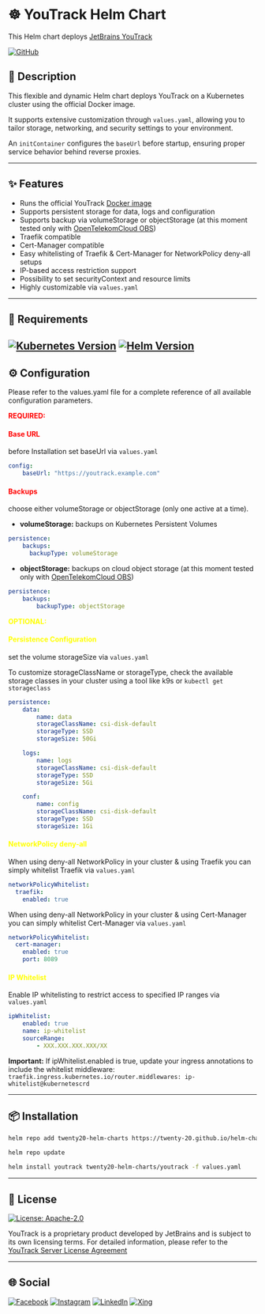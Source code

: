 # ☸️ YouTrack Helm Chart
This Helm chart deploys [JetBrains YouTrack](https://www.jetbrains.com/youtrack)

[![GitHub](https://img.shields.io/badge/github-%23121011.svg?style=for-the-badge&logo=github&logoColor=%23c3bc0e&color=grey)](https://github.com/TWENTY-20/helm-charts)

## 📝 Description
This flexible and dynamic Helm chart deploys YouTrack on a Kubernetes cluster using the official Docker image.

It supports extensive customization through `values.yaml`, allowing you to tailor storage, networking, and security settings to your environment.

An `initContainer` configures the `baseUrl` before startup, ensuring proper service behavior behind reverse proxies.

---
## ✨ Features
- Runs the official YouTrack [Docker image](https://hub.docker.com/r/jetbrains/youtrack)
- Supports persistent storage for data, logs and configuration
- Supports backup via volumeStorage or objectStorage (at this moment tested only with [OpenTelekomCloud OBS](https://docs.otc.t-systems.com/object-storage-service))
- Traefik compatible
- Cert-Manager compatible
- Easy whitelisting of Traefik & Cert-Manager for NetworkPolicy deny-all setups
- IP-based access restriction support
- Possibility to set securityContext and resource limits
- Highly customizable via `values.yaml`

---
## 📄 Requirements
[![Kubernetes Version](https://img.shields.io/badge/kubernetes-%3E%3D1.30-blue?style=for-the-badge&logo=kubernetes&logoColor=%23c3bc0e&color=%23c3bc0e)](https://kubernetes.io/releases/)
[![Helm Version](https://img.shields.io/badge/helm-%3E%3D3.0-green?style=for-the-badge&logo=helm&logoColor=%23c3bc0e&color=%23c3bc0e)](https://helm.sh/docs/intro/install/)
---
## ⚙️ Configuration
Please refer to the values.yaml file for a complete reference of all available configuration parameters.

<span style="color:red">**REQUIRED:**</span>
#### <span style="color:red;">Base URL</span>
before Installation set baseUrl via `values.yaml`
```yaml
config:
    baseUrl: "https://youtrack.example.com"
```
#### <span style="color:red;">Backups</span>
choose either volumeStorage or objectStorage (only one active at a time).

- **volumeStorage:** backups on Kubernetes Persistent Volumes
```yaml
persistence:
    backups:
      backupType: volumeStorage
```
- **objectStorage:** backups on cloud object storage (at this moment tested only with [OpenTelekomCloud OBS](https://docs.otc.t-systems.com/object-storage-service))
```yaml
persistence:
    backups:
        backupType: objectStorage
```

<span style="color:yellow">**OPTIONAL:**</span>

#### <span style="color:yellow">Persistence Configuration</span>
set the volume storageSize via `values.yaml`

To customize storageClassName or storageType, check the available storage classes in your cluster using a tool like k9s or `kubectl get storageclass`
```yaml
persistence:
    data:
        name: data
        storageClassName: csi-disk-default
        storageType: SSD
        storageSize: 50Gi

    logs:
        name: logs
        storageClassName: csi-disk-default
        storageType: SSD
        storageSize: 5Gi

    conf:
        name: config
        storageClassName: csi-disk-default
        storageType: SSD
        storageSize: 1Gi
```
#### <span style="color:yellow">NetworkPolicy deny-all</span>
When using deny-all NetworkPolicy in your cluster & using Traefik you can simply whitelist Traefik via `values.yaml`

```yaml
networkPolicyWhitelist:
  traefik:
    enabled: true
```
When using deny-all NetworkPolicy in your cluster & using Cert-Manager you can simply whitelist Cert-Manager via `values.yaml`
```yaml
networkPolicyWhitelist:
  cert-manager:
    enabled: true
    port: 8089
```
#### <span style="color:yellow">IP Whitelist</span>
Enable IP whitelisting to restrict access to specified IP ranges via `values.yaml`
```yaml
ipWhitelist:
    enabled: true
    name: ip-whitelist
    sourceRange:
        - XXX.XXX.XXX.XXX/XX
```
**Important:**
If ipWhitelist.enabled is true, update your ingress annotations to include the whitelist middleware:
```traefik.ingress.kubernetes.io/router.middlewares: ip-whitelist@kubernetescrd```


---

## 📦 Installation
```bash
helm repo add twenty20-helm-charts https://twenty-20.github.io/helm-charts
```
```bash
helm repo update
```
```bash
helm install youtrack twenty20-helm-charts/youtrack -f values.yaml
```
---

## 🪪 License
[![License: Apache-2.0](https://img.shields.io/badge/License-Apache_2.0-green?style=for-the-badge&color=%23c3bc0e)](https://github.com/TWENTY-20/helm-charts/blob/main/youtrack/LICENSE)

YouTrack is a proprietary product developed by JetBrains and is subject to its own licensing terms.  For detailed information, please refer to the [YouTrack Server License Agreement](https://www.jetbrains.com/legal/docs/youtrack/license/)

---
## 🌐 Social
[![Facebook](https://img.shields.io/badge/facebook-%231877F2.svg?style=for-the-badge&logo=facebook)](https://www.facebook.com/twenty20.de/)
[![Instagram](https://img.shields.io/badge/instagram-%23E4405F.svg?style=for-the-badge&logo=instagram)](https://www.instagram.com/we_are_twenty20/)
[![LinkedIn](https://img.shields.io/badge/linkedin-%230077B5.svg?style=for-the-badge&logo=linkedin)](https://de.linkedin.com/company/twenty-20-gmbh-&-co-kg)
[![Xing](https://img.shields.io/badge/xing-%2300714F.svg?style=for-the-badge&logo=xing)](https://www.xing.com/pages/twenty-20gmbh-co-kg)
